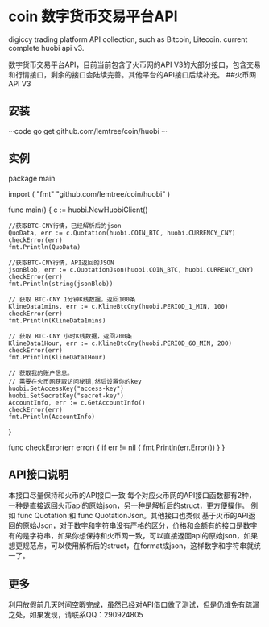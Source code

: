 # coin 数字货币交易平台API
digiccy trading platform API collection, such as Bitcoin, Litecoin. current complete huobi api v3. 

数字货币交易平台API，目前当前包含了火币网的API V3的大部分接口，包含交易和行情接口，剩余的接口会陆续完善。其他平台的API接口后续补充。
##火币网API V3 

## 安装
···code
go get github.com/lemtree/coin/huobi
···


## 实例

package main

import (
	"fmt"
	"github.com/lemtree/coin/huobi"
)

func main() {
	c := huobi.NewHuobiClient()

	//获取BTC-CNY行情，已经解析后的json
	QuoData, err := c.Quotation(huobi.COIN_BTC, huobi.CURRENCY_CNY)
	checkError(err)
	fmt.Println(QuoData)

	//获取BTC-CNY行情，API返回的JSON
	jsonBlob, err := c.QuotationJson(huobi.COIN_BTC, huobi.CURRENCY_CNY)
	checkError(err)
	fmt.Println(string(jsonBlob))

	// 获取 BTC-CNY 1分钟K线数据，返回100条
	KlineData1mins, err := c.KlineBtcCny(huobi.PERIOD_1_MIN, 100)
	checkError(err)
	fmt.Println(KlineData1mins)

	// 获取 BTC-CNY 小时K线数据，返回200条
	KlineData1Hour, err := c.KlineBtcCny(huobi.PERIOD_60_MIN, 200)
	checkError(err)
	fmt.Println(KlineData1Hour)

	// 获取我的账户信息。
	// 需要在火币网获取访问秘钥,然后设置你的key
	huobi.SetAccessKey("access-key")
	huobi.SetSecretKey("secret-key")
	AccountInfo, err := c.GetAccountInfo()
	checkError(err)
	fmt.Println(AccountInfo)
}

func checkError(err error) {
	if err != nil {
		fmt.Println(err.Error())
	}
}

## API接口说明
本接口尽量保持和火币的API接口一致
每个对应火币网的API接口函数都有2种，一种是直接返回火币api的原始json，另一种是解析后的struct，更方便操作。
例如 func Quotation 和 func QuotationJson。其他接口也类似
基于火币的API返回的原始Json，对于数字和字符串没有严格的区分，价格和金额有的接口是数字有的是字符串，如果你想保持和火币网一致，可以直接返回api的原始json，如果想更规范点，可以使用解析后的struct，在format成json，这样数字和字符串就统一了。


## 更多
利用放假前几天时间空暇完成，虽然已经对API借口做了测试，但是仍难免有疏漏之处，如果发现，请联系QQ：290924805
